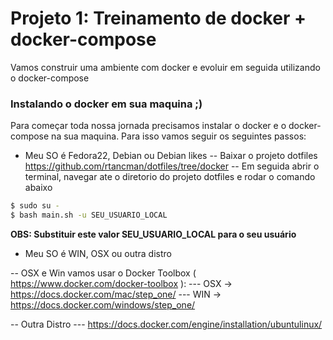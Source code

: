 # Projeto 1: Treinamento de docker + docker-compose

Vamos construir uma ambiente com docker e evoluir em seguida utilizando o docker-compose

### Instalando o docker em sua maquina ;)

Para começar toda nossa jornada precisamos instalar o docker e o docker-compose na sua maquina. Para isso vamos seguir os seguintes passos:

- Meu SO é Fedora22, Debian ou Debian likes
-- Baixar o projeto dotfiles https://github.com/rtancman/dotfiles/tree/docker
-- Em seguida abrir o terminal, navegar ate o diretorio do projeto dotfiles e rodar o comando abaixo

```bash
$ sudo su -
$ bash main.sh -u SEU_USUARIO_LOCAL
```

**OBS: Substituir este valor SEU_USUARIO_LOCAL para o seu usuário**

- Meu SO é WIN, OSX ou outra distro

-- OSX e Win vamos usar o Docker Toolbox ( https://www.docker.com/docker-toolbox ):
--- OSX -> https://docs.docker.com/mac/step_one/
--- WIN -> https://docs.docker.com/windows/step_one/

-- Outra Distro
--- https://docs.docker.com/engine/installation/ubuntulinux/
